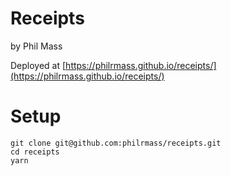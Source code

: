 # Receipts
by Phil Mass

Deployed at [https://philrmass.github.io/receipts/](https://philrmass.github.io/receipts/)

# Setup
```
git clone git@github.com:philrmass/receipts.git
cd receipts
yarn
```
